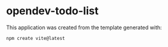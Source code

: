 # opendev-todo-list

This application was created from the template generated with:

```shell
npm create vite@latest
```


